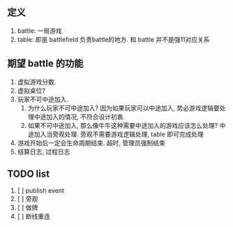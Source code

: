 

## 定义

1. battle: 一局游戏
1. table: 即是 battlefield 负责battle的地方. 和 battle 并不是强11对应关系


## 期望 battle 的功能

1. 虚拟游戏分数.
1. 虚拟桌位?
1. 玩家不可中途加入.
   1. 为什么玩家不可中途加入? 因为如果玩家可以中途加入, 势必游戏逻辑要处理中途加入的情况, 不符合设计初衷.
   1. 如果不可中途加入, 那么像牛牛这种需要中途加入的游戏应该怎么处理? 中途加入当旁观处理. 旁观不需要游戏逻辑处理, table 即可完成处理
1. 游戏开始后一定会生命周期结束. 超时, 管理员强制结束
1. 结算日志, 过程日志


## TODO list

1. [ ] publish event
1. [ ] 旁观
1. [ ] 做牌
1. [ ] 断线重连
